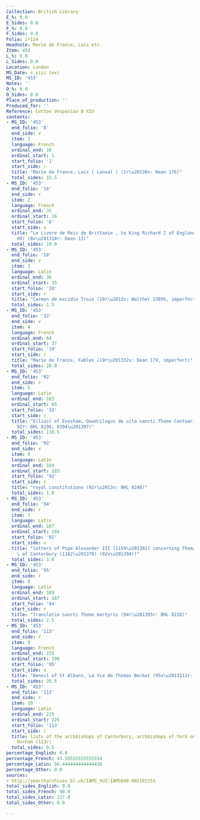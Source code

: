 ```yaml
---
Collection: British Library
E_%: 0.0
E_Sides: 0.0
F_%: 0.0
F_Sides: 0.0
Folia: i+114
Headnote: Marie de France, Lais etc.
Item: 453
L_%: 0.0
L_Sides: 0.0
Location: London
MS_Date: s.xiii (ex)
MS_ID: '453'
Notes: ''
O_%: 0.0
O_Sides: 0.0
Place_of_production: ''
Produced_for: ''
Reference: Cotton Vespasian B XIV
contents:
- MS_ID: '453'
  end_folio: '8'
  end_side: v
  item: 1
  language: French
  ordinal_end: 16
  ordinal_start: 1
  start_folio: '1'
  start_side: r
  title: "Marie de France, Lais ( Lanval ) (1r\u20138v: Dean 176)"
  total_sides: 15.5
- MS_ID: '453'
  end_folio: '18'
  end_side: r
  item: 2
  language: French
  ordinal_end: 35
  ordinal_start: 16
  start_folio: '8'
  start_side: v
  title: "Le Livere de Reis de Brittanie , to King Richard I of England (1189\u2013\
    99) (8v\u201318r: Dean 13)"
  total_sides: 19.0
- MS_ID: '453'
  end_folio: '18'
  end_side: v
  item: 3
  language: Latin
  ordinal_end: 36
  ordinal_start: 35
  start_folio: '18'
  start_side: r
  title: "Carmen de excidio Troie (18r\u2013v: Walther 13895, imperfect)"
  total_sides: 1.5
- MS_ID: '453'
  end_folio: '32'
  end_side: v
  item: 4
  language: French
  ordinal_end: 64
  ordinal_start: 37
  start_folio: '19'
  start_side: r
  title: "Marie de France, Fables (19r\u201332v: Dean 179, imperfect)"
  total_sides: 28.0
- MS_ID: '453'
  end_folio: '92'
  end_side: r
  item: 5
  language: Latin
  ordinal_end: 183
  ordinal_start: 65
  start_folio: '33'
  start_side: r
  title: "E(lias) of Evesham, Quadrilogus de uita sancti Thome Cantuariensis (33r\u2013\
    92r: BHL 8198, 8194\u201397)"
  total_sides: 118.5
- MS_ID: '453'
  end_folio: '92'
  end_side: v
  item: 6
  language: Latin
  ordinal_end: 184
  ordinal_start: 183
  start_folio: '92'
  start_side: r
  title: "royal constitutions (92r\u2013v: BHL 8246)"
  total_sides: 1.0
- MS_ID: '453'
  end_folio: '94'
  end_side: r
  item: 7
  language: Latin
  ordinal_end: 187
  ordinal_start: 184
  start_folio: '92'
  start_side: v
  title: "letters of Pope Alexander III (1159\u201381) concerning Thomas Becket, archbishop\
    \ of Canterbury (1162\u201370) (92v\u201394r)"
  total_sides: 3.0
- MS_ID: '453'
  end_folio: '95'
  end_side: r
  item: 8
  language: Latin
  ordinal_end: 189
  ordinal_start: 187
  start_folio: '94'
  start_side: r
  title: "Translatio sancti Thome martyris (94r\u201395r: BHL 8228)"
  total_sides: 2.5
- MS_ID: '453'
  end_folio: '113'
  end_side: r
  item: 9
  language: French
  ordinal_end: 225
  ordinal_start: 190
  start_folio: '95'
  start_side: v
  title: "Beneit of St Albans, La Vie de Thomas Becket (95v\u2013113r: Dean 509)"
  total_sides: 35.5
- MS_ID: '453'
  end_folio: '113'
  end_side: r
  item: 10
  language: Latin
  ordinal_end: 225
  ordinal_start: 225
  start_folio: '113'
  start_side: r
  title: lists of the archbishops of Canterbury, archbishops of York and bishops of
    Durham (113r)
  total_sides: 0.5
percentage_English: 0.0
percentage_French: 43.55555555555554
percentage_Latin: 56.444444444444436
percentage_Other: 0.0
sources:
- http://searcharchives.bl.uk/IAMS_VU2:IAMS040-001103253
total_sides_English: 0.0
total_sides_French: 98.0
total_sides_Latin: 127.0
total_sides_Other: 0.0

---
```


